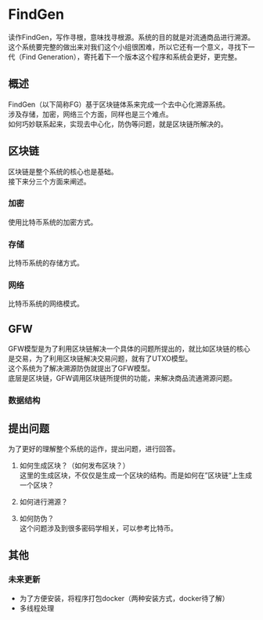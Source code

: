 # FindGen

读作FindGen，写作寻根，意味找寻根源。系统的目的就是对流通商品进行溯源。  
这个系统要完整的做出来对我们这个小组很困难，所以它还有一个意义，寻找下一代（Find Generation），寄托着下一个版本这个程序和系统会更好，更完整。

## 概述

FindGen（以下简称FG）基于区块链体系来完成一个去中心化溯源系统。  
涉及存储，加密，网络三个方面，同样也是三个难点。  
如何巧妙联系起来，实现去中心化，防伪等问题，就是区块链所解决的。  

## 区块链

区块链是整个系统的核心也是基础。  
接下来分三个方面来阐述。  

### 加密

使用比特币系统的加密方式。

### 存储

比特币系统的存储方式。

### 网络

比特币系统的网络模式。

## GFW

GFW模型是为了利用区块链解决一个具体的问题所提出的，就比如区块链的核心是交易，为了利用区块链解决交易问题，就有了UTXO模型。  
这个系统为了解决溯源防伪就提出了GFW模型。  
底层是区块链，GFW调用区块链所提供的功能，来解决商品流通溯源问题。  

### 数据结构

## 提出问题

为了更好的理解整个系统的运作，提出问题，进行回答。

1. 如何生成区块？（如何发布区块？）  
这里的生成区块，不仅仅是生成一个区块的结构。而是如何在”区块链“上生成一个区块？  

2. 如何进行溯源？  

3. 如何防伪？  
这个问题涉及到很多密码学相关，可以参考比特币。  

## 其他

### 未来更新

* 为了方便安装，将程序打包docker（两种安装方式，docker待了解）
* 多线程处理

